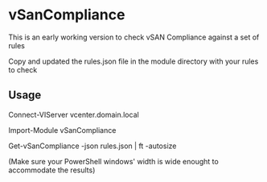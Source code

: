 # vSanCompliance
This is an early working version to check vSAN Compliance against a set of rules
 
Copy and updated the rules.json file in the module directory with your rules to check

## Usage

Connect-VIServer vcenter.domain.local

Import-Module vSanCompliance

Get-vSanCompliance -json rules.json | ft -autosize

(Make sure your PowerShell windows' width is wide enought to accommodate the results)